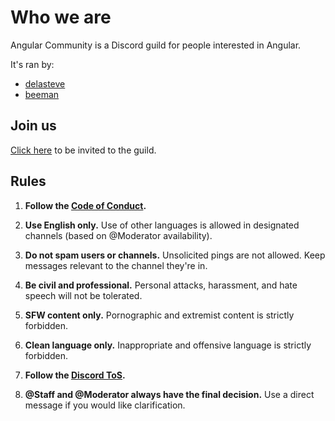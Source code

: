 # Who we are

Angular Community is a Discord guild for people interested in Angular.

It's ran by:

- [delasteve](https://github.com/delasteve)
- [beeman](https://github.com/beeman)

## Join us

[Click here](https://discord.gg/tXP8KzG) to be invited to the guild.

## Rules

1. **Follow the [Code of Conduct](./CODE_OF_CONDUCT.md).**

1. **Use English only.** Use of other languages is allowed in designated channels (based on @Moderator availability).

1. **Do not spam users or channels.** Unsolicited pings are not allowed. Keep messages relevant to the channel they're in.

1. **Be civil and professional.** Personal attacks, harassment, and hate speech will not be tolerated.

1. **SFW content only.** Pornographic and extremist content is strictly forbidden.

1. **Clean language only.** Inappropriate and offensive language is strictly forbidden.

1. **Follow the [Discord ToS](https://discord.com/terms).**

1. **@Staff and @Moderator always have the final decision.** Use a direct message if you would like clarification.
